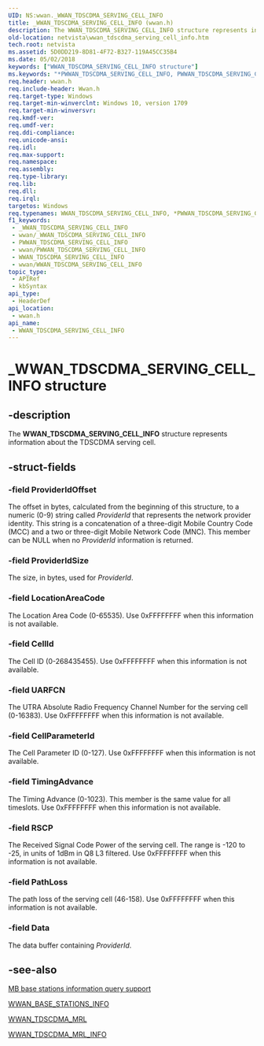 ```yaml
---
UID: NS:wwan._WWAN_TDSCDMA_SERVING_CELL_INFO
title: _WWAN_TDSCDMA_SERVING_CELL_INFO (wwan.h)
description: The WWAN_TDSCDMA_SERVING_CELL_INFO structure represents information about the TDSCDMA serving cell.
old-location: netvista\wwan_tdscdma_serving_cell_info.htm
tech.root: netvista
ms.assetid: 5D0DD219-8D81-4F72-B327-119A45CC35B4
ms.date: 05/02/2018
keywords: ["WWAN_TDSCDMA_SERVING_CELL_INFO structure"]
ms.keywords: "*PWWAN_TDSCDMA_SERVING_CELL_INFO, PWWAN_TDSCDMA_SERVING_CELL_INFO, PWWAN_TDSCDMA_SERVING_CELL_INFO structure pointer [Network Drivers Starting with Windows Vista], WWAN_TDSCDMA_SERVING_CELL_INFO, WWAN_TDSCDMA_SERVING_CELL_INFO structure [Network Drivers Starting with Windows Vista], _WWAN_TDSCDMA_SERVING_CELL_INFO, netvista.wwan_tdscdma_serving_cell_info, wwan/PWWAN_TDSCDMA_SERVING_CELL_INFO, wwan/WWAN_TDSCDMA_SERVING_CELL_INFO"
req.header: wwan.h
req.include-header: Wwan.h
req.target-type: Windows
req.target-min-winverclnt: Windows 10, version 1709
req.target-min-winversvr: 
req.kmdf-ver: 
req.umdf-ver: 
req.ddi-compliance: 
req.unicode-ansi: 
req.idl: 
req.max-support: 
req.namespace: 
req.assembly: 
req.type-library: 
req.lib: 
req.dll: 
req.irql: 
targetos: Windows
req.typenames: WWAN_TDSCDMA_SERVING_CELL_INFO, *PWWAN_TDSCDMA_SERVING_CELL_INFO
f1_keywords:
 - _WWAN_TDSCDMA_SERVING_CELL_INFO
 - wwan/_WWAN_TDSCDMA_SERVING_CELL_INFO
 - PWWAN_TDSCDMA_SERVING_CELL_INFO
 - wwan/PWWAN_TDSCDMA_SERVING_CELL_INFO
 - WWAN_TDSCDMA_SERVING_CELL_INFO
 - wwan/WWAN_TDSCDMA_SERVING_CELL_INFO
topic_type:
 - APIRef
 - kbSyntax
api_type:
 - HeaderDef
api_location:
 - wwan.h
api_name:
 - WWAN_TDSCDMA_SERVING_CELL_INFO
---
```


# _WWAN_TDSCDMA_SERVING_CELL_INFO structure


## -description

The <b>WWAN_TDSCDMA_SERVING_CELL_INFO</b> structure represents information about the TDSCDMA serving cell.

## -struct-fields

### -field ProviderIdOffset

The offset in bytes, calculated from the beginning of this structure, to a numeric (0-9) string called <i>ProviderId</i> that represents the network provider identity. This string is a concatenation of a three-digit Mobile Country Code (MCC) and a two or three-digit Mobile Network Code (MNC). This member can be NULL when no <i>ProviderId</i> information is returned.

### -field ProviderIdSize

The size, in bytes, used for <i>ProviderId</i>.

### -field LocationAreaCode

The Location Area Code (0-65535). Use 0xFFFFFFFF when this information is not available.

### -field CellId

The Cell ID (0-268435455). Use 0xFFFFFFFF when this information is not available.

### -field UARFCN

The UTRA Absolute Radio Frequency Channel Number for the serving cell (0-16383). Use 0xFFFFFFFF when this information is not available.

### -field CellParameterId

The Cell Parameter ID (0-127). Use 0xFFFFFFFF when this information is not available.

### -field TimingAdvance

The Timing Advance (0-1023). This member is the same value for all timeslots. Use 0xFFFFFFFF when this information is not available.

### -field RSCP

The Received Signal Code Power of the serving cell. The range is -120 to -25, in units of 1dBm in Q8 L3 filtered. Use 0xFFFFFFFF when this information is not available.

### -field PathLoss

The path loss of the serving cell (46-158). Use 0xFFFFFFFF when this information is not available.

### -field Data

The data buffer containing <i>ProviderId</i>.

## -see-also

<a href="/windows-hardware/drivers/network/mb-base-stations-information-query-support">MB base stations information query support</a>



<a href="/windows-hardware/drivers/ddi/wwan/ns-wwan-_wwan_base_stations_info">WWAN_BASE_STATIONS_INFO</a>



<a href="/windows-hardware/drivers/ddi/wwan/ns-wwan-_wwan_tdscdma_mrl">WWAN_TDSCDMA_MRL</a>



<a href="/windows-hardware/drivers/ddi/wwan/ns-wwan-_wwan_tdscdma_mrl_info">WWAN_TDSCDMA_MRL_INFO</a>